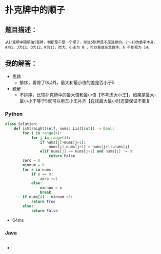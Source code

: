 # 扑克牌中的顺子

## 题目描述：

```
从扑克牌中随机抽5张牌，判断是不是一个顺子，即这5张牌是不是连续的。2～10为数字本身，A为1，J为11，Q为12，K为13，而大、小王为 0 ，可以看成任意数字。A 不能视为 14。
```

## 我的解答：

- 思路
  - 排序，看除了0以外，最大和最小值的差是否小于5
- 题解
  - 不排序，比较扑克牌中的最大值和最小值【不考虑大小王】，如果是最大-最小小于等于5就可以用王小王补齐【在找最大最小时还要保证不重复

### Python

```python
class Solution:
    def isStraight(self, nums: List[int]) -> bool:
        for i in range(4):
            for j in range(4):
                if nums[j]>nums[j+1]:
                    nums[j],nums[j+1] = nums[j+1],nums[j]
                elif nums[j] == nums[j+1] and nums[j] != 0:
                    return False
        zero = 0
        minnum = 0
        for x in nums:
            if x == 0:
                zero +=1
            else:
                minnum = x
                break
        if nums[4] - minnum <5:
            return True
        else:
            return False
```

- 64ms

### Java

```java

```

- 